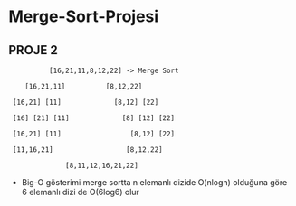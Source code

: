 
# Merge-Sort-Projesi
## PROJE 2
              [16,21,11,8,12,22] -> Merge Sort

        [16,21,11]          [8,12,22]

     [16,21] [11]             [8,12] [22]

     [16] [21] [11]             [8] [12] [22]

     [16,21] [11]                 [8,12] [22]
 
     [11,16,21]                  [8,12,22]
      
                  [8,11,12,16,21,22]

   - Big-O gösterimi merge sortta n elemanlı dizide O(nlogn) olduğuna göre 6 elemanlı dizi de O(6log6) olur               
